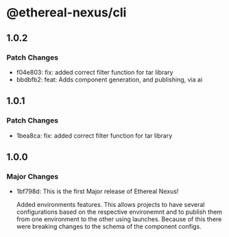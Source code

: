 # @ethereal-nexus/cli

## 1.0.2

### Patch Changes

- f04e803: fix: added correct filter function for tar library
- bbdbfb2: feat: Adds component generation, and publishing, via ai

## 1.0.1

### Patch Changes

- 1bea8ca: fix: added correct filter function for tar library

## 1.0.0

### Major Changes

- 1bf798d: This is the first Major release of Ethereal Nexus!

  Added environments features. This allows projects to have several configurations based on the respective environemnt and to publish them from one environment to the other using launches.
  Because of this there were breaking changes to the schema of the component configs.
